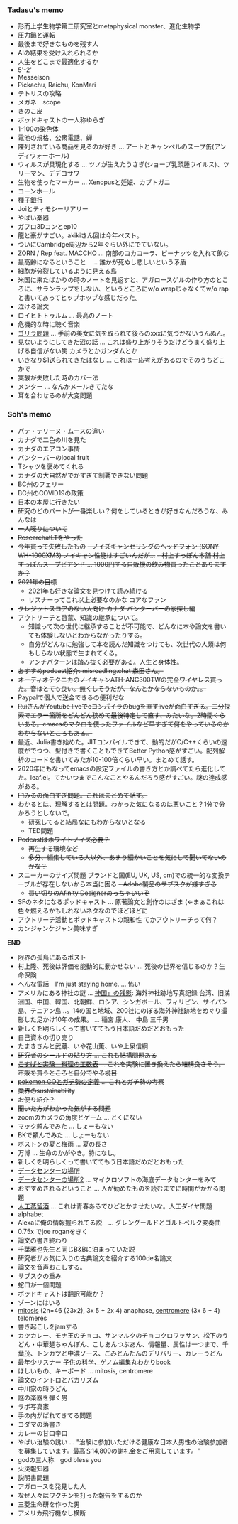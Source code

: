 ### Tadasu's memo
- 形而上学生物学第二研究室とmetaphysical monster、進化生物学
- 圧力鍋と運転
- 最後まで好きなものを残す人
- AIの結果を受け入れられるか
- 人生をどこまで最適化するか
- 5'-2'
- Messelson
- Pickachu, Raichu, KonMari
- テトリスの攻略
- メガネ　scope
- きのこ皮
- ポッドキャストの一人称ゆらぎ
- 1-100の染色体
- 電池の規格、公衆電話、蝉
- 陳列されている商品を見るのが好き ... アートとキャンベルのスープ缶(アンディウォーホール)
- ウィルスが具現化する ... ツノが生えたうさぎ(ショープ乳頭腫ウイルス)、ツリーマン、デデコサワ
- 生物を使ったマーカー ... Xenopusと妊娠、カブトガニ
- コーンホール
- [種子銀行](https://ja.wikipedia.org/wiki/%E3%82%B9%E3%83%B4%E3%82%A1%E3%83%BC%E3%83%AB%E3%83%90%E3%83%AB%E4%B8%96%E7%95%8C%E7%A8%AE%E5%AD%90%E8%B2%AF%E8%94%B5%E5%BA%AB)
- Joiとティモシーリアリー
- やばい楽器
- ガフロ3Dコンとep10
- 龍と豪がすごい。akikiさん回は今年ベスト。
- ついにCambridge周辺から2年ぐらい外にでていない。
- ZORN / Rep feat. MACCHO ... 南部のコカコーラ、ピーナッツを入れて飲む
- 最高齢になるということ　... 誰かが死ぬし悲しいという矛盾
- 細胞が分裂しているように見える島
- 米国に来たばかりの時のノートを見返すと、アガロースゲルの作り方のところに、サランラップをしない、というところにw/o wrapじゃなくてw/o rapと書いてあってヒップホップな感じだった。
- 泣ける論文
- ロイヒトトゥルム ... 最高のノート
- 危機的な時に聴く音楽
- [ゴリラ問題](https://genomebiology.biomedcentral.com/articles/10.1186/s13059-020-02133-w) ... 手前の美女に気を取られて後ろのxxxに気づかないうんぬん。
- 見ないようにしてきた沼の話 ... これは盛り上がりそうだけどうまく盛り上げる自信がない笑 カメラとかガンダムとか
- [いきなり$1送られてきたはなし](https://timeinthemarket.com/im-getting-that-nielsen-survey-money/) ... これは一応考えがあるのでそのうちどこかで
- 実験が失敗した時のカバー法
- メンター ...  なんかメールきてたな
- 耳を合わせるのが大変問題

### Soh's memo
- パテ・テリーヌ・ムースの違い
- カナダで二色の川を見た
- カナダのエアコン事情
- バンクーバーのlocal fruit
- Tシャツを褒めてくれる
- カナダの大自然がでかすぎて制覇できない問題
- BC州のフェリー
- BC州のCOVID19の政策
- 日本の本屋に行きたい
- 研究のどのパートが一番楽しい？何をしているときが好きなんだろうな、みんなは
- ~~一人喋りについて~~
- ~~ResearchatLTをやった~~
- ~~今年買って失敗したもの~~
~~- ノイズキャンセリングのヘッドフォン (SONY WH-1000XM3) ノイキャン性能はすごいんだが...~~
~~- 村上すっぽん本舗 村上すっぽんスープビアンド ... 1000円する自販機の飲み物買ったことありますか？~~
- ~~2021年の目標~~
   - 2021年も好きな論文を見つけて読み続ける
   - リスナーってこれ以上必要なのかな コアなファン
- ~~クレジットスコアのない人向け カナダ バンクーバーの家探し編~~
- アウトリーチと啓蒙、知識の継承について。
  - 知識って次の世代に継承することが不可能で、どんなに本や論文を書いても体験しないとわからなかったりする。
  - 自分がどんなに勉強して本を読んだ知識をつけても、次世代の人類は何もしらない状態で生まれてくる。
  - アンチパターンは踏み抜く必要がある。人生と身体性。
- ~~おすすめpodcast紹介: misreadling.chat 森田さん。~~
- ~~オーディオテクニカのノイキャンATH-ANC300TWの完全ワイヤレス買った。音はとても良い。無くしそうだが、なんとかならないものか。。~~
- Paypalで個人で送金できるの便利だな
- ~~RuiさんがYoutube liveでcコンパイラのbugを直すliveが面白すぎる。二分探索でエラー箇所をどんどん狭めて最後特定して直す、みたいな。2時間くらいある。emacsのマクロを使ったファイルなど早すぎて何をやっているのかわからないところもある。~~
- 最近、Julia書き始めた。JITコンパイルできて、動的だがC/C++くらいの速度がでつつ、型付きで書くこともできてBetter Python感がすごい。配列解析のコードを書いてみたが10-100倍くらい早い。まとめて話す。
- 2020年にもなってemacsの設定ファイルの書き方とか調べてたら進化してた。leaf.el。てかいつまでこんなことやるんだろう感がすごい。謎の達成感がある。
- ~~F1みるの面白すぎ問題。これはまとめて話す。~~
- わかるとは、理解するとは問題。わかった気になるのは悪いこと？1分で分かろうとしないで。
  - 研究してると結局なにもわからないとなる
  - TED問題 
- ~~Podcastはホワイトノイズ必要？~~
  - ~~再生する環境など~~
  - ~~多分、編集している人以外、あまり細かいことを気にして聞いてないのかな？~~
- スニーカーのサイズ問題 ブランドと国(EU, UK, US, cm)での統一的な変換テーブルが存在しないから本当に困る
~~- Adobe製品のサブスクが嫌すぎる~~
  - ~~買い切りのAfinity Designerめっちゃいいぞ~~
- SFのネタになるポッドキャスト ... 原著論文と創作のはざま (<-まぁこれは色々燃えるかもしれないネタなのでほどほどに
- アウトリーチ活動とポッドキャストの親和性 てかアウトリーチって何？
- カンジャンケジャン美味すぎ

__END__
- 限界の孤島にあるポスト
- 村上隆、死後は評価を能動的に動かせない ... 死後の世界を信じるのか？生命保険
- へんな電話　I'm just staying home. ... 怖い
- アメリカにある神社の謎 ... [神国」の残影](https://www.amazon.co.jp/dp/4336063427): 海外神社跡地写真記録 台湾、旧満洲国、中国、韓国、北朝鮮、ロシア、シンガポール、フィリピン、サイパン島、テニアン島…。14の国と地域、200社にのぼる海外神社跡地をめぐり撮影した足かけ10年の成果。 ...  稲宮 康人、 中島 三千男 
- 新しくを明らしくって書いててもう日本語だめだとおもった
- 自己資本の切り売り
- たまきさんと武蔵、いや花山薫、いや上泉信綱
- ~~研究者のシールドの貼り方 ... これも結構問題ある~~
- ~~[こすぱと実験　料理の工数表](https://twitter.com/kenkawakenkenke/status/1292348484880744449) ... これを実験に置き換えたら結構良さそう。市販を買うところと自分でやる境目~~
- ~~[pokemon GOとガチ勢の定義](https://rocketnews24.com/2020/08/04/1398964/amp/) ... これとガチ勢の考察~~
- ~~業界のsustainability~~
- ~~お便り紹介？~~
- ~~聞いた方がわかった気がする問題~~
- zoomのカメラの角度とゲーム ... とくにない
- マック頼んでみた ... しょーもない
- BKで頼んでみた ... しょーもない
- ボストンの夏と梅雨 ... 夏の長さ
- 万博 ... 生命のかがやき。特になし。
- 新しくを明らしくって書いててもう日本語だめだとおもった
- [データセンターの場所](http://travelhack.jp/2012/08/18/underground-datacenter-swedish/)
- [データセンターの場所2](https://cafe-dc.com/design/enemalta-to-build-75m-underground-data-center-99387-article/) ... マイクロソフトの海底データセンターをみて
- おすすめされるということ ... 人が勧めたものを読むまでに時間がかかる問題
- [人工蒸留酒](https://www.afpbb.com/articles/-/3309033?cx_part=outbrain) ... これは青春あるでひどとかませたいな。人工ダイヤ問題
- alphabet
- Alexaに俺の情報握られてる説　... グレングールドとゴルトベルク変奏曲
- 0.75x でjoe roganをきく
- 論文の書き終わり
- 千葉雅也先生と同じB&Bに泊まっていた説
- 研究者がお気に入りの古典論文を紹介する100de名論文
- 論文を音声おこしする。
- サブスクの重み
- 蛇口が一個問題
- ポッドキャストは翻訳可能か？
- ゾーンにはいる
- [mitosis](https://www.reddit.com/r/MechanicalKeyboards/comments/7b7kjq/mitosis_love/) (2n=46 (23x2), 3x 5 + 2x 4) anaphase, [centromere](https://southpawdesign.net/products/centromere-wireless-keyboard?variant=8868004724796) (3x 6 + 4) telomeres
- 書き起こしをjamする
- カツカレー、モナ王のチョコ、サンマルクのチョコクロワッサン、松下のうどん・中華麺ちゃんぽん、こしあんつぶあん、情報量、属性は一つまで、千葉茂、トンカツと中濃ソース、ごみとんたんのデリバリー、カレーうどん
- 最年少リスナー [子供の科学、ゲノム編集丸わかりbook](https://twitter.com/yorokonbuRX/status/1348913252822966274)
- ほしいもの、キーボード ... mitosis, centromere
- 論文のイントロとバカリズム
- 中川家の時うどん
- 謎の楽器を弾く男
- ラボ写真家
- 手の内がばれてきてる問題
- コダマの落書き
- カレーの甘口辛口
- やばい治験の誘い ... "治験に参加いただける健康な日本人男性の治験参加者を募集しています。最高＄14,800の謝礼金をご用意しています。"
- godの三人称　god bless you
- 火災報知器
- 説明書問題
- アガロースを発見した人
- なぜ人々はワクチンを打った報告をするのか
- 三菱生命研を作った男
- アメリカ飛行機なし横断


